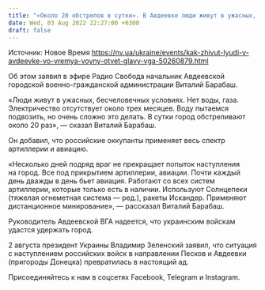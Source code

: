 ```yaml
---
title: "«Около 20 обстрелов в сутки». В Авдеевке люди живут в ужасных, бесчеловечных условиях — глава ВГА"
date: Wed, 03 Aug 2022 22:27:00 +0300
draft: false
---
```

Источник: Новое Время https://nv.ua/ukraine/events/kak-zhivut-lyudi-v-avdeevke-vo-vremya-voyny-otvet-glavy-vga-50260879.html


 Об этом заявил в эфире Радио Свобода начальник Авдеевской городской военно-гражданской администрации Виталий Барабаш.

«Люди живут в ужасных, бесчеловечных условиях. Нет воды, газа. Электричество отсутствует около трех месяцев. Воду пытаемся подвозить, но очень сложно это делать. В сутки город обстреливают около 20 раз», — сказал Виталий Барабаш.

Он добавил, что российские оккупанты применяет весь спектр артиллерии и авиацию.

«Несколько дней подряд враг не прекращает попыток наступления на город. Все под прикрытием артиллерии, авиации. Почти каждый день дважды в день бьет авиация. Работают со всех систем артиллерии, которые только есть в наличии. Используют Солнцепеки (тяжелая огнеметная система — ред.), ракеты Искандер. Применяют дистанционное минирование», — рассказал Виталий Барабаш.

Руководитель Авдеевской ВГА надеется, что украинским войскам удастся удержать город.

2 августа президент Украины Владимир Зеленский заявил, что ситуация с наступлением российских войск в направлении Песков и Авдеевки (пригороды Донецка) превратилась в настоящий ад.

Присоединяйтесь к нам в соцсетях Facebook, Telegram и Instagram.
